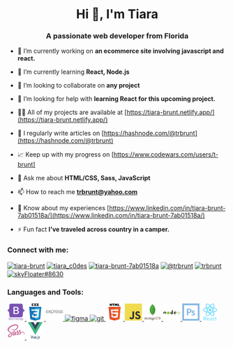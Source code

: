 <h1 align="center">Hi 👋, I'm Tiara</h1>
<h3 align="center">A passionate web developer from Florida</h3>

- 🔭 I’m currently working on **an ecommerce site involving javascript and react.**

- 🌱 I’m currently learning **React, Node.js**

- 👯 I’m looking to collaborate on **any project**

- 🤝 I’m looking for help with **learning React for this upcoming project.**

- 👨‍💻 All of my projects are available at [https://tiara-brunt.netlify.app/](https://tiara-brunt.netlify.app/)

- 📝 I regularly write articles on [https://hashnode.com/@trbrunt](https://hashnode.com/@trbrunt)

- 📈 Keep up with my progress on [https://www.codewars.com/users/t-brunt]

- 💬 Ask me about **HTML/CSS, Sass, JavaScript**

- 📫 How to reach me **trbrunt@yahoo.com**

- 📄 Know about my experiences [https://www.linkedin.com/in/tiara-brunt-7ab01518a/](https://www.linkedin.com/in/tiara-brunt-7ab01518a/)

- ⚡ Fun fact **I've traveled across country in a camper.**

<h3 align="left">Connect with me:</h3>
<p align="left">
<a href="https://codepen.io/tiara-brunt" target="blank"><img align="center" src="https://raw.githubusercontent.com/rahuldkjain/github-profile-readme-generator/master/src/images/icons/Social/codepen.svg" alt="tiara-brunt" height="30" width="40" /></a>
<a href="https://twitter.com/tiara_c0des" target="blank"><img align="center" src="https://raw.githubusercontent.com/rahuldkjain/github-profile-readme-generator/master/src/images/icons/Social/twitter.svg" alt="tiara_c0des" height="30" width="40" /></a>
<a href="https://linkedin.com/in/tiara-brunt-7ab01518a" target="blank"><img align="center" src="https://raw.githubusercontent.com/rahuldkjain/github-profile-readme-generator/master/src/images/icons/Social/linked-in-alt.svg" alt="tiara-brunt-7ab01518a" height="30" width="40" /></a>
<a href="https://hashnode.com/@trbrunt" target="blank"><img align="center" src="https://raw.githubusercontent.com/rahuldkjain/github-profile-readme-generator/master/src/images/icons/Social/hashnode.svg" alt="@trbrunt" height="30" width="40" /></a>
<a href="https://www.leetcode.com/trbrunt" target="blank"><img align="center" src="https://raw.githubusercontent.com/rahuldkjain/github-profile-readme-generator/master/src/images/icons/Social/leet-code.svg" alt="trbrunt" height="30" width="40" /></a>
<a href="https://discord.gg/skyFloater#8630" target="blank"><img align="center" src="https://raw.githubusercontent.com/rahuldkjain/github-profile-readme-generator/master/src/images/icons/Social/discord.svg" alt="skyFloater#8630" height="30" width="40" /></a>
</p>

<h3 align="left">Languages and Tools:</h3>
<p align="left"> <a href="https://getbootstrap.com" target="_blank" rel="noreferrer"> <img src="https://raw.githubusercontent.com/devicons/devicon/master/icons/bootstrap/bootstrap-plain-wordmark.svg" alt="bootstrap" width="40" height="40"/> </a> <a href="https://www.w3schools.com/css/" target="_blank" rel="noreferrer"> <img src="https://raw.githubusercontent.com/devicons/devicon/master/icons/css3/css3-original-wordmark.svg" alt="css3" width="40" height="40"/> </a> <a href="https://expressjs.com" target="_blank" rel="noreferrer"> <img src="https://raw.githubusercontent.com/devicons/devicon/master/icons/express/express-original-wordmark.svg" alt="express" width="40" height="40"/> </a> <a href="https://www.figma.com/" target="_blank" rel="noreferrer"> <img src="https://www.vectorlogo.zone/logos/figma/figma-icon.svg" alt="figma" width="40" height="40"/> </a> <a href="https://git-scm.com/" target="_blank" rel="noreferrer"> <img src="https://www.vectorlogo.zone/logos/git-scm/git-scm-icon.svg" alt="git" width="40" height="40"/> </a> <a href="https://www.w3.org/html/" target="_blank" rel="noreferrer"> <img src="https://raw.githubusercontent.com/devicons/devicon/master/icons/html5/html5-original-wordmark.svg" alt="html5" width="40" height="40"/> </a> <a href="https://developer.mozilla.org/en-US/docs/Web/JavaScript" target="_blank" rel="noreferrer"> <img src="https://raw.githubusercontent.com/devicons/devicon/master/icons/javascript/javascript-original.svg" alt="javascript" width="40" height="40"/> </a> <a href="https://www.mongodb.com/" target="_blank" rel="noreferrer"> <img src="https://raw.githubusercontent.com/devicons/devicon/master/icons/mongodb/mongodb-original-wordmark.svg" alt="mongodb" width="40" height="40"/> </a> <a href="https://nodejs.org" target="_blank" rel="noreferrer"> <img src="https://raw.githubusercontent.com/devicons/devicon/master/icons/nodejs/nodejs-original-wordmark.svg" alt="nodejs" width="40" height="40"/> </a> <a href="https://www.photoshop.com/en" target="_blank" rel="noreferrer"> <img src="https://raw.githubusercontent.com/devicons/devicon/master/icons/photoshop/photoshop-line.svg" alt="photoshop" width="40" height="40"/> </a> <a href="https://reactjs.org/" target="_blank" rel="noreferrer"> <img src="https://raw.githubusercontent.com/devicons/devicon/master/icons/react/react-original-wordmark.svg" alt="react" width="40" height="40"/> </a> <a href="https://sass-lang.com" target="_blank" rel="noreferrer"> <img src="https://raw.githubusercontent.com/devicons/devicon/master/icons/sass/sass-original.svg" alt="sass" width="40" height="40"/> </a> <a href="https://vuejs.org/" target="_blank" rel="noreferrer"> <img src="https://raw.githubusercontent.com/devicons/devicon/master/icons/vuejs/vuejs-original-wordmark.svg" alt="vuejs" width="40" height="40"/> </a> </p>

